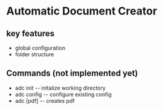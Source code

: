 Automatic Document Creator 
==========================

key features
---------------------------

* global configuration
* folder structure

Commands (not implemented yet)
--------------------------

* adc init -- initalize working directory
* adc config -- configure existing config
* adc [pdf] -- creates pdf 
